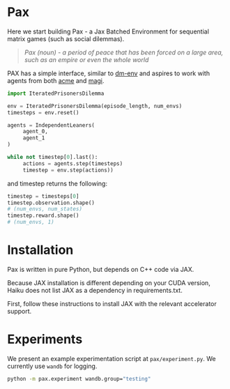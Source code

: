 # Pax
Here we start building Pax - a Jax Batched Environment for sequential matrix games (such as social dilemmas).

> *Pax (noun) - a period of peace that has been forced on a large area, such as an empire or even the whole world*

PAX has a simple interface, similar to [dm-env](https://github.com/deepmind/dm_env) and aspires to work with agents from both [acme](https://github.com/deepmind/acme) and [magi](https://github.com/ethanluoyc/magi).

```python
import IteratedPrisonersDilemma

env = IteratedPrisonersDilemma(episode_length, num_envs)
timesteps = env.reset()

agents = IndependentLeaners(
     agent_0,
     agent_1
)

while not timestep[0].last():
     actions = agents.step(timesteps)
     timestep = env.step(actions))
```

and timestep returns the following:

```python
timestep = timesteps[0]
timestep.observation.shape()
# (num_envs, num_states)
timestep.reward.shape()
# (num_envs, 1)
```

# Installation
Pax is written in pure Python, but depends on C++ code via JAX.

Because JAX installation is different depending on your CUDA version, Haiku does not list JAX as a dependency in requirements.txt.

First, follow these instructions to install JAX with the relevant accelerator support.

# Experiments
We present an example experimentation script at `pax/experiment.py`. We currently use `wandb` for logging.

```bash
python -m pax.experiment wandb.group="testing"
```
